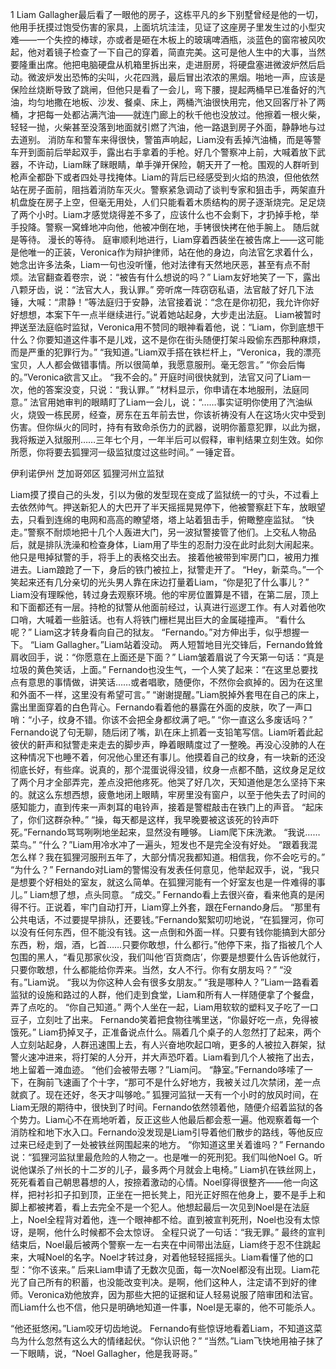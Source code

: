1
Liam Gallagher最后看了一眼他的房子，这栋平凡的乡下别墅曾经是他的一切，他用手抚摸过饱受伤害的家具，上面坑坑洼洼，见证了这座房子里发生过的小型灾难——一个失控的棒球，亦或者是砸在木板上的玻璃啤酒瓶，淡蓝色的窗帘被风吹起，他对着镜子检查了一下自己的穿着，简直完美。这可是他人生中的大事，当然要隆重出席。他把电脑硬盘从机箱里拆出来，走进厨房，将硬盘塞进微波炉然后启动。微波炉发出恐怖的尖叫，火花四溅，最后冒出浓浓的黑烟。啪地一声，应该是保险丝烧断导致了跳闸，但他只是看了一会儿，弯下腰，提起两桶早已准备好的汽油，均匀地撒在地板、沙发、餐桌、床上，两桶汽油很快用完，他又回客厅补了两桶，才把每一处都沾满汽油——就连门廊上的秋千他也没放过。他擦着一根火柴，轻轻一抛，火柴甚至没落到地面就引燃了汽油，他一路退到房子外面，静静地与过去道别。
消防车和警车来得很快，警笛声响起，Liam没有丢掉汽油桶，而是等警车开到面前后举起双手，露出右手拿着的手枪。好几个警察冲上前，大喊着放下武器，不许动，Liam眯了眯眼睛，单手弹开保险，朝天开了一枪。围观的人群听到枪声全都卧下或者四处寻找掩体。Liam的背后已经感受到火焰的热浪，但他依然站在房子面前，阻挡着消防车灭火。警察紧急调动了谈判专家和狙击手，两架直升机盘旋在房子上空，但毫无用处，人们只能看着木质结构的房子逐渐烧完。足足烧了两个小时。Liam才感觉烧得差不多了，应该什么也不会剩下，才扔掉手枪，举手投降。警察一窝蜂地冲向他，他被冲倒在地，手铐很快拷在他手腕上。
随后就是等待。
漫长的等待。
庭审顺利地进行，Liam穿着西装坐在被告席上——这可能是他唯一的正装，Veronica作为辩护律师，站在他的身边，向法官乞求着什么，她念出许多法条，Liam一句也没听懂，他对法律有天然地厌恶，甚至有点不耐烦。法官翻查着卷宗，说：“被告有什么想说的吗？”
Liam友好地笑了一下，露出八颗牙齿，说：“法官大人，我认罪。”
旁听席一阵窃窃私语，法官敲了好几下法锤，大喊：“肃静！”等法庭归于安静，法官接着说：“念在是你初犯，我允许你好好想想，本案下午一点半继续进行。”说着她站起身，大步走出法庭。
Liam被暂时押送至法庭临时监狱，Veronica用不赞同的眼神看着他，说：“Liam，你到底想干什么？你要知道这件事不是儿戏，这不是你在街头随便打架斗殴偷东西那种麻烦，而是严重的犯罪行为。”
“我知道。”Liam双手搭在铁栏杆上，“Veronica，我的漂亮宝贝，人人都会做错事情。所以很简单，我愿意服刑。毫无怨言。”
“你会后悔的。”Veronica欲言又止。
“我不会的。”
开庭时间很快就到，法官又问了Liam一次，他的答案没变，只说：“我认罪。”
“材料显示，你申请在本地服刑，法庭同意。”
法官用她审判的眼睛盯了Liam一会儿，说：“……事实证明你使用了汽油纵火，烧毁一栋民房，经查，房东在五年前去世，你该祈祷没有人在这场火灾中受到伤害。但你纵火的同时，持有有致命杀伤力的武器，说明你蓄意犯罪，以此为据，我将叛逆入狱服刑……三年七个月，一年半后可以假释，审判结果立刻生效。如你所愿，你将要去狐狸河一级监狱度过这些时间。”
一锤定音。

伊利诺伊州 芝加哥郊区 狐狸河州立监狱

Liam摸了摸自己的头发，引以为傲的发型现在变成了监狱统一的寸头，不过看上去依然帅气。押送新犯人的大巴开了半天摇摇晃晃停下，他被警察赶下车，放眼望去，只看到连绵的电网和高高的瞭望塔，塔上站着狙击手，俯瞰整座监狱。
“快走。”警察不耐烦地把十几个人轰进大门，另一波狱警接管了他们。上交私人物品后，就是排队洗澡和检查身体，Liam用了毕生的忍耐力没在此时此刻大闹起来。他只是甩掉狱警的手，将手上的表格交出去。
接着他被带到牢房门口，被用力推进去。Liam踉跄了一下，身后的铁门被拉上，狱警走开了。
“Hey，新菜鸟。”一个笑起来还有几分亲切的光头男人靠在床边打量着Liam，“你是犯了什么事儿？”
Liam没有理睬他，转过身去观察环境。他的牢房位置算是不错，在第二层，顶上和下面都还有一层。持枪的狱警从他面前经过，认真进行巡逻工作。有人对着他吹口哨，大喊着一些脏话。也有人将铁门栅栏晃出巨大的金属碰撞声。
“看什么呢？”
Liam这才转身看向自己的狱友。
“Fernando。”对方伸出手，似乎想握一下。
“Liam Gallagher。”Liam站着没动。
两人短暂地目光交锋后，Fernando耸耸肩收回手，说：“你愿意在上面还是下面？”
Liam皱着眉说了今天第一句话：“真是垃圾的黄色笑话，上面。”
Fernando也没生气，一个人笑了起来：“在这里总要找点有意思的事情做，讲笑话……或者唱歌，随便你，不然你会疯掉的。因为在这里和外面不一样，这里没有希望可言。”
“谢谢提醒。”Liam脱掉外套甩在自己的床上，露出里面穿着的白色背心。Fernando看着他的暴露在外面的皮肤，吹了一声口哨：“小子，纹身不错。你该不会把全身都纹满了吧。”
“你一直这么多废话吗？”
Fernando说了句无聊，随后闭了嘴，趴在床上抓着一支铅笔写信。Liam听着此起彼伏的鼾声和狱警走来走去的脚步声，睁着眼睛度过了一整晚。再没心没肺的人在这种情况下也睡不着，何况他心里还有事儿。他摸着自己的纹身，有一块新的还没彻底长好，有些痒。说真的，那个混蛋说得没错，纹身一点都不酷，这纹身足足纹了两个月才全部弄完，差点没把他疼死。他哭了好几次，天知道他是怎么坚持下来的。就这么东想西想，疲惫地闭上眼睛，牢房里没有窗户，以至于他失去了时间的感知能力，直到传来一声刺耳的电铃声，接着是警棍敲击在铁门上的声音。
“起床了，你们这群杂种。”
“操，每天都是这样，我早晚要被这该死的铃声吓死。”Fernando骂骂咧咧地坐起来，显然没有睡够。
Liam爬下床洗漱。
“我说……菜鸟。”
“什么？”Liam用冷水冲了一遍头，短发也不是完全没有好处。
“跟着我混怎么样？我在狐狸河服刑五年了，大部分情况我都知道。相信我，你不会吃亏的。”
“为什么？”
Fernando对Liam的警惕没有发表任何意见，他举起双手，说，“我只是想要个好相处的室友，就这么简单。在狐狸河能有一个好室友也是一件难得的事儿。”
Liam想了想，点头同意。
“成交。”
Fernando看上去很兴奋，看来他真的是闲得不行。正说着，牢门自动打开，Liam穿上外套，跟在Fernando身后。
“那里有公共电话，不过要提早排队，还要钱。”Fernando絮絮叨叨地说，“在狐狸河，你可以没有任何东西，但不能没有钱。这一点倒和外面一样。只要有钱你能搞到大部分东西，粉，烟，酒，匕首……只要你敢想，什么都行。”他停下来，指了指被几个人包围的黑人，“看见那家伙没，我们叫他‘百货商店’，你要是想要什么告诉他就行，只要你敢想，什么都能给你弄来。当然，女人不行。你有女朋友吗？”
“没有。”Liam说。
“我以为你这种人会有很多女朋友。”
“我是哪种人？”Liam一路看着监狱的设施和路过的人群，他们走到食堂，Liam和所有人一样随便拿了个餐盘，弄了点吃的。
“你自己知道。”
两个人坐在一起，Liam用软软的塑料叉子吃了一口豆子，立刻吐了出来。
Fernando笑着把食物往嘴里送，“你最好吃一点，免得被饿死。”
Liam扔掉叉子，正准备说点什么。隔着几个桌子的人忽然打了起来，两个人立刻站起身，人群迅速围上去，有人兴奋地吹起口哨，更多的人被拉入群架，狱警火速冲进来，将打架的人分开，并大声恐吓着。Liam看到几个人被拖了出去，地上留着一滩血迹。
“他们会被带去哪？”Liam问。
“静室。”Fernando哆嗦了一下，在胸前飞速画了个十字，“那可不是什么好地方，我被关过几次禁闭，差一点就疯了。现在还好，冬天才叫够呛。”
狐狸河监狱一天有一个小时的放风时间，在Liam无限的期待中，很快到了时间。Fernando依然领着他，随便介绍着监狱的各个势力。Liam心不在焉地听着，反正这些人他最后都会惹一遍。他观察着每一个消防栓和地下水入口。Fernando没发现是Liam引导着他们散步的路线，等他反应过来已经走到了一处被铁丝网围起来的地方。
“你知道这里关着谁吗？”
Fernando说：“狐狸河监狱里最危险的人物之一。也是唯一的死刑犯。我们叫他Noel G。听说他谋杀了州长的十二岁的儿子，最多两个月就会上电椅。”
Liam扒在铁丝网上，死死看着自己朝思暮想的人，按捺着激动的心情。Noel穿得很整齐——他一向这样，把衬衫扣子扣到顶，正坐在一把长凳上，阳光正好照在他身上，要不是手上和脚上都被拷着，看上去完全不是一个犯人。他想起最后一次见到Noel是在法庭上，Noel全程背对着他，连一个眼神都不给。直到被宣判死刑，Noel也没有太惊讶，是啊，他什么时候都不会太惊讶。
全程只说了一句话：“我无罪。”
最终的宣判结束后，Noel最后被两个警察一左一右夹在中间带出法庭，Liam终于忍不住跳起来，大喊Noel的名字。Noel才转过身，对着他轻轻摇摇头。Liam看懂了他的口型：“你不该来。”
后来Liam申请了无数次见面，每一次Noel都没有出现。Liam花光了自己所有的积蓄，也没能改变判决。是啊，他们这种人，注定请不到好的律师。Veronica劝他放弃，因为那些大把的证据和证人轻易说服了陪审团和法官。而Liam什么也不信，他只是明确地知道一件事，Noel是无辜的，他不可能杀人。

“他还挺悠闲。”Liam咬牙切齿地说。
Fernando有些惊讶地看着Liam，不知道这菜鸟为什么忽然有这么大的情绪起伏。“你认识他？”
“当然。”Liam飞快地用袖子抹了一下眼睛，说，“Noel Gallagher，他是我哥哥。”